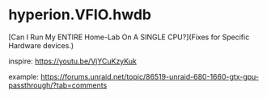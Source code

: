 # hyperion.VFIO.hwdb
[Can I Run My ENTIRE Home-Lab On A SINGLE CPU?](Fixes for Specific Hardware devices.)

inspire: https://youtu.be/VjYCuKzyKuk

example: https://forums.unraid.net/topic/86519-unraid-680-1660-gtx-gpu-passthrough/?tab=comments
